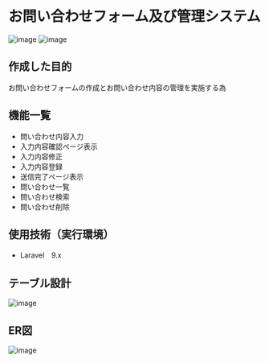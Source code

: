 # お問い合わせフォーム及び管理システム
![image](https://user-images.githubusercontent.com/114271510/236665873-9dbdacb6-18ef-4fb9-8238-6529d412eb50.png)
![image](https://user-images.githubusercontent.com/114271510/236665891-8f9cb6fe-bcd7-4681-bb37-2c6744b62200.png)


## 作成した目的
お問い合わせフォームの作成とお問い合わせ内容の管理を実施する為

## 機能一覧
- 問い合わせ内容入力
- 入力内容確認ページ表示
- 入力内容修正
- 入力内容登録
- 送信完了ページ表示
- 問い合わせ一覧
- 問い合わせ検索
- 問い合わせ削除

## 使用技術（実行環境）
- Laravel　9.x

## テーブル設計
![image](https://user-images.githubusercontent.com/114271510/236666140-aa9d48d1-ffe2-44ca-9e56-9a2f555f803f.png)

## ER図
![image](https://user-images.githubusercontent.com/114271510/236666167-7c06c37d-ce44-4911-8924-dbe17f8d8609.png)

